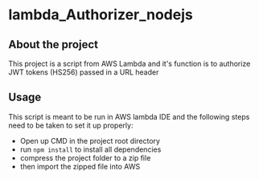 # lambda_Authorizer_nodejs

## About the project
This project is a script from AWS Lambda and it's function is to authorize JWT tokens (HS256) passed in a URL header

## Usage
This script is meant to be run in AWS lambda IDE and the following steps need to be taken to set it up properly:
- Open up CMD in the project root directory
- run ```npm install``` to install all dependencies
- compress the project folder to a zip file
- then import the zipped file into AWS
